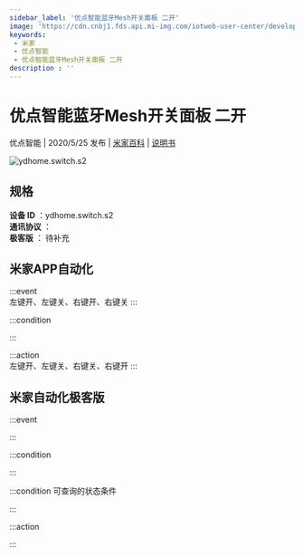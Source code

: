 ```yaml
---
sidebar_label: '优点智能蓝牙Mesh开关面板 二开'
image: 'https://cdn.cnbj1.fds.api.mi-img.com/iotweb-user-center/developer_1679047723291puq3Tozr.png?GalaxyAccessKeyId=AKVGLQWBOVIRQ3XLEW&Expires=9223372036854775807&Signature=615ptEmTcfjzDl74L83uR9WsGFE='
keywords: 
 - 米家
 - 优点智能
 - 优点智能蓝牙Mesh开关面板 二开
description : ''
---
```

# 优点智能蓝牙Mesh开关面板 二开

优点智能 | 2020/5/25 发布 | [米家百科](https://home.mi.com/webapp/content/baike/product/index.html?model=ydhome.switch.s2) | [说明书](https://home.mi.com/views/introduction.html?model=ydhome.switch.s2&region=cn)

![ydhome.switch.s2](https://cdn.cnbj1.fds.api.mi-img.com/iotweb-user-center/developer_1679047723291puq3Tozr.png?GalaxyAccessKeyId=AKVGLQWBOVIRQ3XLEW&Expires=9223372036854775807&Signature=615ptEmTcfjzDl74L83uR9WsGFE=)

## 规格  
> 
**设备 ID** ：ydhome.switch.s2  
**通讯协议** ：  
**极客版**  ： 待补充 


## 米家APP自动化  

:::event  
左键开、左键关、右键开、右键关
:::

:::condition  

:::

:::action   
左键开、左键关、右键关、右键开
:::

## 米家自动化极客版  

:::event  

:::

:::condition  

:::

:::condition 可查询的状态条件  

:::

:::action  

:::

        

